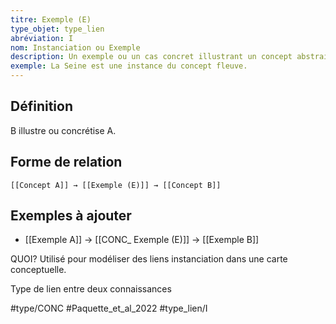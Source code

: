```yaml
---
titre: Exemple (E)
type_objet: type_lien
abréviation: I
nom: Instanciation ou Exemple
description: Un exemple ou un cas concret illustrant un concept abstrait.
exemple: La Seine est une instance du concept fleuve.
---
```


## Définition

B illustre ou concrétise A.

## Forme de relation

`[[Concept A]] → [[Exemple (E)]] → [[Concept B]]`

## Exemples à ajouter

- [[Exemple A]] → [[CONC_ Exemple (E)]] → [[Exemple B]]

QUOI?
Utilisé pour modéliser des liens instanciation dans une carte conceptuelle.

Type de lien entre deux connaissances

#type/CONC 
#Paquette_et_al_2022 
#type_lien/I
